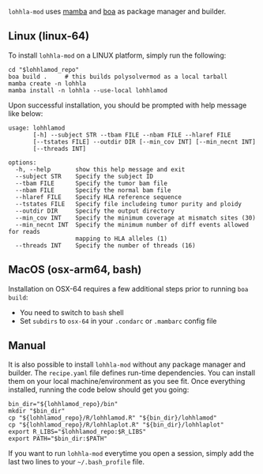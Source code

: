 `lohhla-mod` uses [mamba](https://github.com/mamba-org/mamba) and [boa](https://github.com/mamba-org/boa) as package manager and builder.

## Linux (linux-64)

To install `lohhla-mod` on a LINUX platform, simply run the following:

```
cd "$lohhlamod_repo"
boa build .     # this builds polysolvermod as a local tarball
mamba create -n lohhla
mamba install -n lohhla --use-local lohhlamod
```

Upon successful installation, you should be prompted with help message like below:

```
usage: lohhlamod
       [-h] --subject STR --tbam FILE --nbam FILE --hlaref FILE
       [--tstates FILE] --outdir DIR [--min_cov INT] [--min_necnt INT]
       [--threads INT]

options:
  -h, --help       show this help message and exit
  --subject STR    Specify the subject ID
  --tbam FILE      Specify the tumor bam file
  --nbam FILE      Specify the normal bam file
  --hlaref FILE    Specify HLA reference sequence
  --tstates FILE   Specify file includeing tumor purity and ploidy
  --outdir DIR     Specify the output directory
  --min_cov INT    Specify the minimum coverage at mismatch sites (30)
  --min_necnt INT  Specify the minimum number of diff events allowed for reads
                   mapping to HLA alleles (1)
  --threads INT    Specify the number of threads (16)
```

## MacOS (osx-arm64, bash)

Installation on OSX-64 requires a few additional steps prior to running `boa build`:

- You need to switch to `bash` shell
- Set `subdirs` to `osx-64` in your `.condarc` or `.mambarc` config file

## Manual

It is also possible to install `lohhla-mod` without any package manager and builder. The `recipe.yaml` file defines run-time dependencies. You can install them on your local machine/environment as you see fit. Once everything installed, running the code below should get you going:

```
bin_dir="${lohhlamod_repo}/bin"
mkdir "$bin_dir"
cp "${lohhlamod_repo}/R/lohhlamod.R" "${bin_dir}/lohhlamod"
cp "${lohhlamod_repo}/R/lohhlaplot.R" "${bin_dir}/lohhlaplot"
export R_LIBS="$lohhlamod_repo:$R_LIBS"
export PATH="$bin_dir:$PATH"
```

If you want to run `lohhla-mod` everytime you open a session, simply add the last two lines to your `~/.bash_profile` file.
